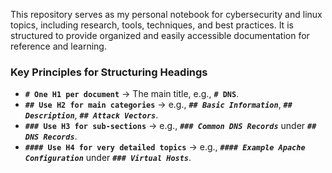 This repository serves as my personal notebook for cybersecurity and linux topics, including research, tools, techniques, and best practices. It is structured to provide organized and easily accessible documentation for reference and learning.

### **Key Principles for Structuring Headings**

- **`# One H1 per document`** → The main title, e.g., **`# DNS`**.
- **`## Use H2 for main categories`** → e.g., _**`## Basic Information`**_, _**`## Description`**_, _**`## Attack Vectors`**_.
- **`### Use H3 for sub-sections`** → e.g., _**`### Common DNS Records`**_ under _**`## DNS Records`**_.
- **`#### Use H4 for very detailed topics`** → e.g., _**`#### Example Apache Configuration`**_ under _**`### Virtual Hosts`**_.